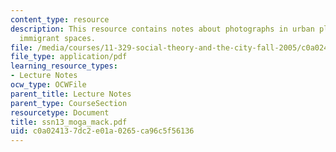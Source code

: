 ```yaml
---
content_type: resource
description: This resource contains notes about photographs in urban planning, and
  immigrant spaces.
file: /media/courses/11-329-social-theory-and-the-city-fall-2005/c0a024137dc2e01a0265ca96c5f56136_ssn13_moga_mack.pdf
file_type: application/pdf
learning_resource_types:
- Lecture Notes
ocw_type: OCWFile
parent_title: Lecture Notes
parent_type: CourseSection
resourcetype: Document
title: ssn13_moga_mack.pdf
uid: c0a02413-7dc2-e01a-0265-ca96c5f56136
---
```

